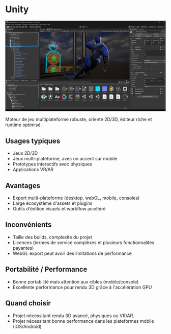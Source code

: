 # Unity

![Éditeur Unity](./unity.jpg)

Moteur de jeu multiplateforme robuste, orienté 2D/3D, éditeur riche et runtime optimisé.

## Usages typiques

- Jeux 2D/3D
- Jeux multi-plateforme, avec un accent sur mobile
- Prototypes interactifs avec physiques
- Applications VR/AR

## Avantages

- Export multi-plateforme (desktop, webGL, mobile, consoles)
- Large écosystème d'assets et plugins
- Outils d'édition visuels et workflow accéléré

## Inconvénients

- Taille des builds, complexité du projet
- Licences (termes de service complèxes et plusieurs fonctionnalités payantes)
- WebGL export peut avoir des limitations de performance

## Portabilité / Performance

- Bonne portabilité mais attention aux cibles (mobile/console)
- Excellente performance pour rendu 3D grâce à l'accélération GPU

## Quand choisir

- Projet nécessitant rendu 3D avancé, physiques ou VR/AR.
- Projet nécessitant bonne performance dans les plateformes mobile (iOS/Android)
